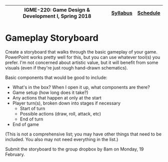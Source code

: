 |  IGME-220: Game Design & Development I, Spring 2018 | [Syllabus](README.md) | [Schedule](Schedule.md) |
|----|----|----|

# Gameplay Storyboard

Create a storyboard that walks through the basic gameplay of your game. PowerPoint works pretty well for this, but you can use whatever tool(s) you prefer. I'm not concerned about artistic value, but it will benefit from some visuals (even if they're just rough hand-drawn schematics). 

Basic components that would be good to include:

* What's in the box? When I open it up, what components are there? 
* Game setup (how long does it take?)
* Any actions that  happen at only at the start
* Player turn(s), broken down into stages if necessary
    * Start of turn
    * Possible actions (draw, roll, attack, etc)
    * End of turn
* End of game

(This is not a comprehensive list; you may have other things that need to be included. You also may not need everything in the list.)

Submit the storyboard to the group dropbox by 8am on Monday, 19 February. 